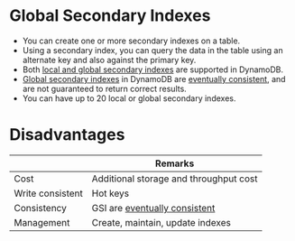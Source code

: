 # Global Secondary Indexes
- You can create one or more secondary indexes on a table.
- Using a secondary index, you can query the data in the table using an alternate key and also against the primary key.<br/>
- Both [local and global secondary indexes](https://docs.aws.amazon.com/amazondynamodb/latest/developerguide/SecondaryIndexes.html) are supported in DynamoDB.
- [Global secondary indexes](https://docs.aws.amazon.com/amazondynamodb/latest/developerguide/GSI.html) in DynamoDB are [eventually consistent](../../../3_DatabaseServices/4_Consistency&Replication/Readme.md), and are not guaranteed to return correct results.
- You can have up to 20 local or global secondary indexes.

# Disadvantages

|                  | Remarks                                                                                          |
|------------------|--------------------------------------------------------------------------------------------------|
| Cost             | Additional storage and throughput cost                                                           |
| Write consistent | Hot keys                                                                                         |
| Consistency      | GSI are [eventually consistent](../../../3_DatabaseServices/4_Consistency&Replication/Readme.md) |
| Management       | Create, maintain, update indexes                                                                 |